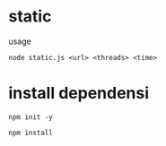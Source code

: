 # static

usage
```
node static.js <url> <threads> <time>
```

# install dependensi
```
npm init -y
```
```
npm install
```
